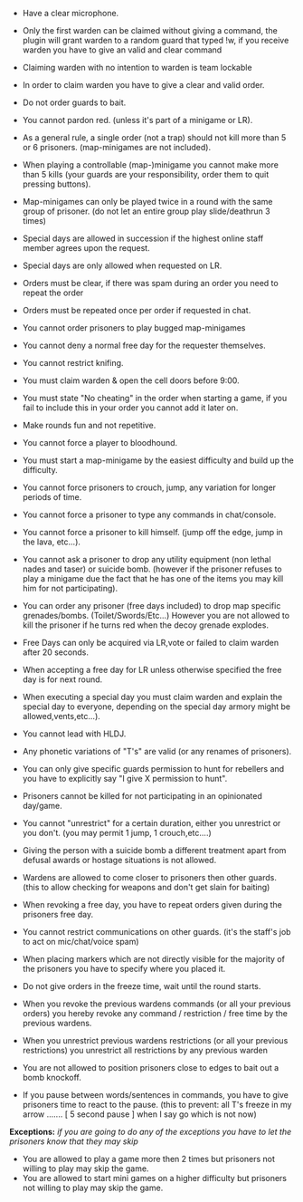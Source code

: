 * Have a clear microphone.

* Only the first warden can be claimed without giving a command, the plugin will grant warden to a random guard that typed !w, if you receive warden you have to give an valid and clear command

* Claiming warden with no intention to warden is team lockable

* In order to claim warden you have to give a clear and valid order.

* Do not order guards to bait.

* You cannot pardon red. (unless it's part of a minigame or LR).

* As a general rule, a single order (not a trap) should not kill more than 5 or 6 prisoners. (map-minigames are not included).

* When playing a controllable (map-)minigame you cannot make more than 5 kills (your guards are your responsibility, order them to quit pressing buttons).

* Map-minigames can only be played twice in a round with the same group of prisoner. (do not let an entire group play slide/deathrun 3 times)

* Special days are allowed in succession if the highest online staff member agrees upon the request.

* Special days are only allowed when requested on LR.

* Orders must be clear, if there was spam during an order you need to repeat the order

* Orders must be repeated once per order if requested in chat.

* You cannot order prisoners to play bugged map-minigames

* You cannot deny a normal free day for the requester themselves.

* You cannot restrict knifing.

* You must claim warden & open the cell doors before 9:00.

* You must state "No cheating" in the order when starting a game, if you fail to include this in your order you cannot add it later on.

* Make rounds fun and not repetitive.

* You cannot force a player to bloodhound.

* You must start a map-minigame by the easiest difficulty and build up the difficulty.

* You cannot force prisoners to crouch, jump, any variation for longer periods of time.

* You cannot force a prisoner to type any commands in chat/console.

* You cannot force a prisoner to kill himself. (jump off the edge, jump in the lava, etc...).

* You cannot ask a prisoner to drop any utility equipment (non lethal nades and taser) or suicide bomb. (however if the prisoner refuses to play a minigame due the fact that he has one of the items you may kill him for not participating).

* You can order any prisoner (free days included) to drop map specific grenades/bombs. (Toilet/Swords/Etc...) However you are not allowed to kill the prisoner if he turns red when the decoy grenade explodes.

* Free Days can only be acquired via LR,vote or failed to claim warden after 20 seconds.

* When accepting a free day for LR unless otherwise specified the free day is for next round.

* When executing a special day you must claim warden and explain the special day to everyone, depending on the special day armory might be allowed,vents,etc...).

* You cannot lead with HLDJ.

* Any phonetic variations of "T's" are valid (or any renames of prisoners).

* You can only give specific guards permission to hunt for rebellers and you have to explicitly say "I give X permission to hunt".

* Prisoners cannot be killed for not participating in an opinionated day/game.

* You cannot "unrestrict" for a certain duration, either you unrestrict or you don't. (you may permit 1 jump, 1 crouch,etc....)

* Giving the person with a suicide bomb a different treatment apart from defusal awards or hostage situations is not allowed.

* Wardens are allowed to come closer to prisoners then other guards. (this to allow checking for weapons and don't get slain for baiting)

* When revoking a free day, you have to repeat orders given during the prisoners free day.

* You cannot restrict communications on other guards. (it's the staff's job to act on mic/chat/voice spam)

* When placing markers which are not directly visible for the majority of the prisoners you have to specify where you placed it.

* Do not give orders in the freeze time, wait until the round starts.

* When you revoke the previous wardens commands (or all your previous orders) you hereby revoke any command / restriction / free time by the previous wardens.

* When you unrestrict previous wardens restrictions (or all your previous restrictions) you unrestrict all restrictions by any previous warden

* You are not allowed to position prisoners close to edges to bait out a bomb knockoff.

* If you pause between words/sentences in commands, you have to give prisoners time to react to the pause. (this to prevent: all T's freeze in my arrow ....... [ 5 second pause ] when I say go which is not now)

**Exceptions:**
*if you are going to do any of the exceptions you have to let the prisoners know that they may skip*
* You are allowed to play a game more then 2 times but prisoners not willing to play may skip the game. 
* You are allowed to start mini games on a higher difficulty but prisoners not willing to play may skip the game.